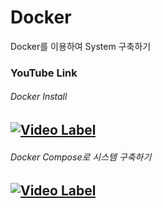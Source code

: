 # Docker

Docker를 이용하여 System 구축하기

### YouTube Link

###### Docker Install

## [![Video Label](http://img.youtube.com/vi/jBVTQf_tJj0/0.jpg)](https://youtu.be/jBVTQf_tJj0)

###### Docker Compose로 시스템 구축하기

## [![Video Label](http://img.youtube.com/vi/B7G1Qinkj_s/0.jpg)](https://youtu.be/B7G1Qinkj_s)
